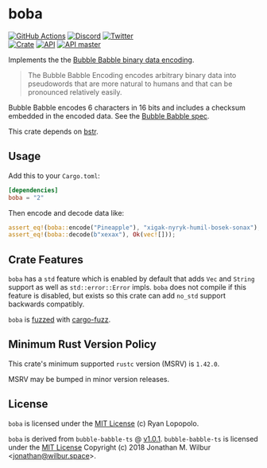 # boba

[![GitHub Actions](https://github.com/artichoke/boba/workflows/CI/badge.svg)](https://github.com/artichoke/boba/actions)
[![Discord](https://img.shields.io/discord/607683947496734760)](https://discord.gg/QCe2tp2)
[![Twitter](https://img.shields.io/twitter/follow/artichokeruby?label=Follow&style=social)](https://twitter.com/artichokeruby)
<br>
[![Crate](https://img.shields.io/crates/v/boba.svg)](https://crates.io/crates/boba)
[![API](https://docs.rs/boba/badge.svg)](https://docs.rs/boba)
[![API master](https://img.shields.io/badge/docs-master-blue.svg)](https://artichoke.github.io/boba/boba/)

Implements the the
[Bubble Babble binary data encoding](/spec/Bubble_Babble_Encoding.txt).

> The Bubble Babble Encoding encodes arbitrary binary data into pseudowords that
> are more natural to humans and that can be pronounced relatively easily.

Bubble Babble encodes 6 characters in 16 bits and includes a checksum embedded
in the encoded data. See the
[Bubble Babble spec](spec/Bubble_Babble_Encoding.txt).

This crate depends on [bstr](https://crates.io/crates/bstr).

## Usage

Add this to your `Cargo.toml`:

```toml
[dependencies]
boba = "2"
```

Then encode and decode data like:

```rust
assert_eq!(boba::encode("Pineapple"), "xigak-nyryk-humil-bosek-sonax");
assert_eq!(boba::decode(b"xexax"), Ok(vec![]));
```

## Crate Features

`boba` has a `std` feature which is enabled by default that adds `Vec`
and `String` support as well as `std::error::Error` impls. `boba` does
not compile if this feature is disabled, but exists so this crate can add
`no_std` support backwards compatibly.

`boba` is [fuzzed](fuzz/fuzz_targets) with
[cargo-fuzz](https://crates.io/crates/cargo-fuzz).

## Minimum Rust Version Policy

This crate's minimum supported `rustc` version (MSRV) is `1.42.0`.

MSRV may be bumped in minor version releases.

## License

`boba` is licensed under the [MIT License](LICENSE) (c) Ryan Lopopolo.

`boba` is derived from `bubble-babble-ts` @
[v1.0.1](https://github.com/JonathanWilbur/bubble-babble-ts/tree/v1.0.1).
`bubble-babble-ts` is licensed under the
[MIT License](https://github.com/JonathanWilbur/bubble-babble-ts/blob/v1.0.1/LICENSE.txt)
Copyright (c) 2018 Jonathan M. Wilbur \<jonathan@wilbur.space\>.
